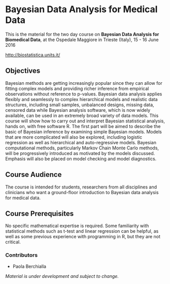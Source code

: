 # Bayesian Data Analysis for Medical Data

This is the material for the two day course on **Bayesian Data Analysis for Biomedical Data**, at the Ospedale Maggiore in Trieste (Italy), 15 - 16 June 2016  

http://biostatistica.units.it/

## Objectives

Bayesian methods are getting increasingly popular since they can allow for fitting complex models and providing richer inference from empirical observations without reference to p-values. Bayesian data analysis applies flexibly and seamlessly to complex hierarchical models and realistic data structures, including small samples, unbalanced designs, missing data, censored data while Bayesian analysis software, which is now widely available, can be used in an extremely broad variety of data models. This course will show how to carry out and interpret Bayesian statistical analysis, hands on, with free software R. The first part will be aimed to describe the basic of Bayesian inference by examining simple Bayesian models. Models that are more complicated will also be explored, including logistic regression as well as hierarchical and auto-regressive models. Bayesian computational methods, particularly Markov Chain Monte Carlo methods, will be progressively introduced as motivated by the models discussed. Emphasis will also be placed on model checking and model diagnostics.

## Course Audience

The course is intended for students, researchers from all disciplines and clinicians who want a ground-floor introduction to Bayesian data analysis for medical data.

## Course Prerequisites

No specific mathematical expertise is required. Some familiarity with statistical methods such as t-test and linear regression can be helpful, as well as some previous experience with programming in R, but they are not critical.

### Contributors

* Paola Berchialla

_Material is under development and subject to change._ 
